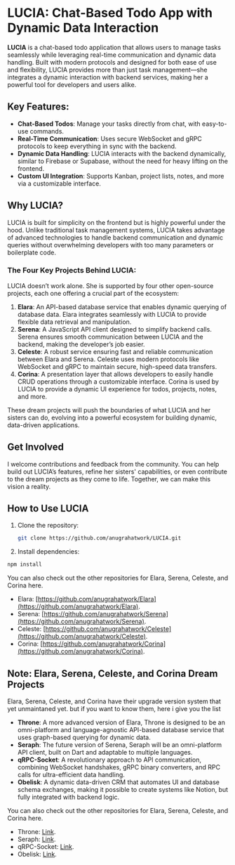 # LUCIA: Chat-Based Todo App with Dynamic Data Interaction

**LUCIA** is a chat-based todo application that allows users to manage tasks seamlessly while leveraging real-time communication and dynamic data handling. Built with modern protocols and designed for both ease of use and flexibility, LUCIA provides more than just task management—she integrates a dynamic interaction with backend services, making her a powerful tool for developers and users alike.

## Key Features:
- **Chat-Based Todos**: Manage your tasks directly from chat, with easy-to-use commands.
- **Real-Time Communication**: Uses secure WebSocket and gRPC protocols to keep everything in sync with the backend.
- **Dynamic Data Handling**: LUCIA interacts with the backend dynamically, similar to Firebase or Supabase, without the need for heavy lifting on the frontend.
- **Custom UI Integration**: Supports Kanban, project lists, notes, and more via a customizable interface.

## Why LUCIA?
LUCIA is built for simplicity on the frontend but is highly powerful under the hood. Unlike traditional task management systems, LUCIA takes advantage of advanced technologies to handle backend communication and dynamic queries without overwhelming developers with too many parameters or boilerplate code.

### The Four Key Projects Behind LUCIA:
LUCIA doesn’t work alone. She is supported by four other open-source projects, each one offering a crucial part of the ecosystem:

1. **Elara**: An API-based database service that enables dynamic querying of database data. Elara integrates seamlessly with LUCIA to provide flexible data retrieval and manipulation.
2. **Serena**: A JavaScript API client designed to simplify backend calls. Serena ensures smooth communication between LUCIA and the backend, making the developer’s job easier.
3. **Celeste**: A robust service ensuring fast and reliable communication between Elara and Serena. Celeste uses modern protocols like WebSocket and gRPC to maintain secure, high-speed data transfers.
4. **Corina**: A presentation layer that allows developers to easily handle CRUD operations through a customizable interface. Corina is used by LUCIA to provide a dynamic UI experience for todos, projects, notes, and more.

These dream projects will push the boundaries of what LUCIA and her sisters can do, evolving into a powerful ecosystem for building dynamic, data-driven applications.

## Get Involved
I welcome contributions and feedback from the community. You can help build out LUCIA’s features, refine her sisters' capabilities, or even contribute to the dream projects as they come to life. Together, we can make this vision a reality.

## How to Use LUCIA
1. Clone the repository:
   ```bash
   git clone https://github.com/anugrahatwork/LUCIA.git
   ```
 2. Install dependencies:
   ```bash
   npm install
   ```
You can also check out the other repositories for Elara, Serena, Celeste, and Corina here.
- Elara: [https://github.com/anugrahatwork/Elara](https://github.com/anugrahatwork/Elara).
- Serena: [https://github.com/anugrahatwork/Serena](https://github.com/anugrahatwork/Serena).
- Celeste: [https://github.com/anugrahatwork/Celeste](https://github.com/anugrahatwork/Celeste).
- Corina: [https://github.com/anugrahatwork/Corina](https://github.com/anugrahatwork/Corina).

## Note: Elara, Serena, Celeste, and Corina Dream Projects
Elara, Serena, Celeste, and Corina have their upgrade version system that yet unmaintaned yet. but if you want to know them, here i give you the list

- **Throne**: A more advanced version of Elara, Throne is designed to be an omni-platform and language-agnostic API-based database service that uses graph-based querying for dynamic data. 
- **Seraph**: The future version of Serena, Seraph will be an omni-platform API client, built on Dart and adaptable to multiple languages.
- **qRPC-Socket**: A revolutionary approach to API communication, combining WebSocket handshakes, gRPC binary converters, and RPC calls for ultra-efficient data handling.
- **Obelisk**: A dynamic data-driven CRM that automates UI and database schema exchanges, making it possible to create systems like Notion, but fully integrated with backend logic.

You can also check out the other repositories for Elara, Serena, Celeste, and Corina here.
- Throne: [Link](https://github.com/AnuverseHQ/Obelisk).
- Seraph: [Link](https://github.com/AnuverseHQ/Seraph).
- qRPC-Socket: [Link](https://github.com/AnuverseHQ/qRPC-Socket).
- Obelisk: [Link](https://github.com/AnuverseHQ/Obelisk).

